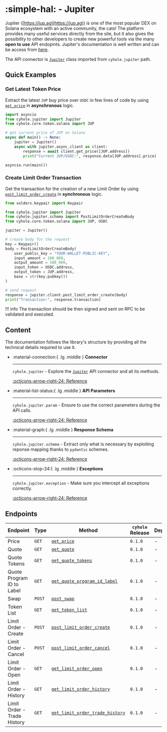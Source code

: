 # :simple-hal: - Jupiter

Jupiter ([https://jup.ag](https://jup.ag)) is one of the most popular DEX on Solana ecosystem with an active community, the cats! The platform provides many useful services directly from the site, but it also gives the possibility to other developers to create new powerful tools via the many **open to use** API endopints. Jupiter's documentation is well written and can be access from [here](https://station.jup.ag/docs).

The API connector is [`Jupiter`](../jupiter/interaction.md) class imported from `cyhole.jupiter` path.

## Quick Examples

### Get Latest Token Price

Extract the latest `JUP` buy price over `USDC` in few lines of code by using [`get_price`](../jupiter/interaction.md#cyhole.jupiter.Jupiter._get_price) in **asynchronous** logic.

```py
import asyncio
from cyhole.jupiter import Jupiter
from cyhole.core.token.solana import JUP

# get current price of JUP on Solana
async def main() -> None:
    jupiter = Jupiter()
    async with jupiter.async_client as client:
        response = await client.get_price([JUP.address])
        print("Current JUP/USDC:", response.data[JUP.address].price)

asyncio.run(main())
```

### Create Limit Order Transaction

Get the transaction for the creation of a new Limit Order by using [`post_limit_order_create`](../jupiter/interaction.md#cyhole.jupiter.Jupiter._post_limit_order_create) in **synchronous** logic.

```py
from solders.keypair import Keypair

from cyhole.jupiter import Jupiter
from cyhole.jupiter.schema import PostLimitOrderCreateBody
from cyhole.core.token.solana import JUP, USDC

jupiter = Jupiter()

# create body for the request
key = Keypair()
body = PostLimitOrderCreateBody(
    user_public_key = "YOUR-WALLET-PUBLIC-KEY",
    input_amount = 100_000,
    output_amount = 100_000,
    input_token = USDC.address,
    output_token = JUP.address,
    base = str(key.pubkey())
)

# send request
response = jupiter.client.post_limit_order_create(body)
print("Transaction:", response.transaction)
```

!!! info
    The transaction should be then signed and sent on RPC to be validated and executed.

## Content

The documentation follows the library's structure by providing all the technical details required to use it.

<div class="grid cards" markdown>

-   :material-connection:{ .lg .middle } __Connector__

    ---

    `cyhole.jupiter` - Explore the [`Jupiter`](../jupiter/interaction.md) API connector and all its methods. 

    [:octicons-arrow-right-24: Reference](../jupiter/interaction.md)

-   :material-list-status:{ .lg .middle } __API Parameters__

    ---

    `cyhole.jupiter.param` - Ensure to use the correct parameters during the API calls.

    [:octicons-arrow-right-24: Reference](../jupiter/param.md)

-   :material-graph:{ .lg .middle } __Response Schema__

    ---

    `cyhole.jupiter.schema` - Extract only what is necessary by exploiting reponse mapping thanks to `pydantic` schemes.

    [:octicons-arrow-right-24: Reference](../jupiter/schema.md)

-   :octicons-stop-24:{ .lg .middle } __Exceptions__

    ---

    `cyhole.jupiter.exception` - Make sure you intercept all exceptions correctly.

    [:octicons-arrow-right-24: Reference](../jupiter/exception.md)

</div>

## Endpoints

| Endpoint  | Type      | Method    | `cyhole` Release  | Deprecated    |
| ---       | ---       | ---       | ---               | ---           |
| Price | `GET` | [`get_price`](../jupiter/interaction.md#cyhole.jupiter.Jupiter._get_price) | `0.1.0` | - |
| Quote | `GET` | [`get_quote`](../jupiter/interaction.md#cyhole.jupiter.Jupiter._get_quote) | `0.1.0` | - |
| Quote Tokens | `GET` | [`get_quote_tokens`](../jupiter/interaction.md#cyhole.jupiter.Jupiter._get_quote_tokens) | `0.1.0` | - |
| Quote Program ID to Label | `GET` | [`get_quote_program_id_label`](../jupiter/interaction.md#cyhole.jupiter.Jupiter._get_quote_program_id_label) | `0.1.0` | - |
| Swap | `POST` | [`post_swap`](../jupiter/interaction.md#cyhole.jupiter.Jupiter._post_swap) | `0.1.0` | - |
| Token List | `GET` | [`get_token_list`](../jupiter/interaction.md#cyhole.jupiter.Jupiter._get_token_list) | `0.1.0` | - |
| Limit Order - Create | `POST` | [`post_limit_order_create`](../jupiter/interaction.md#cyhole.jupiter.Jupiter._post_limit_order_create) | `0.1.0` | - |
| Limit Order - Cancel | `POST` | [`post_limit_order_cancel`](../jupiter/interaction.md#cyhole.jupiter.Jupiter._post_limit_order_cancel) | `0.1.0` | - |
| Limit Order - Open | `GET` | [`get_limit_order_open`](../jupiter/interaction.md#cyhole.jupiter.Jupiter._get_limit_order_open) | `0.1.0` | - |
| Limit Order - History | `GET` | [`get_limit_order_history`](../jupiter/interaction.md#cyhole.jupiter.Jupiter._get_limit_order_history) | `0.1.0` | - |
| Limit Order - Trade History | `GET` | [`get_limit_order_trade_history`](../jupiter/interaction.md#cyhole.jupiter.Jupiter._get_limit_order_trade_history) | `0.1.0` | - |
